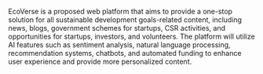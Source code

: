 EcoVerse is a proposed web platform that aims to provide a one-stop solution for all sustainable development goals-related content, including news, blogs, government schemes for startups, CSR activities, and opportunities for startups, investors, and volunteers. The platform will utilize AI features such as sentiment analysis, natural language processing, recommendation systems, chatbots, and automated funding to enhance user experience and provide more personalized content.
